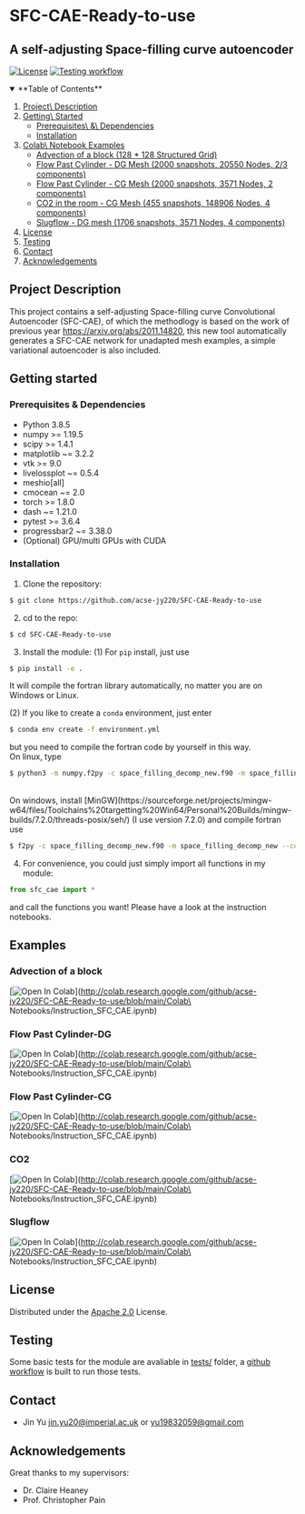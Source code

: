 # SFC-CAE-Ready-to-use

## A self-adjusting Space-filling curve autoencoder
[![License](https://img.shields.io/badge/License-Apache%202.0-blue.svg)](https://github.com/acse-jy220/SFC-CAE-Ready-to-use/blob/main/LICENSE)
[![Testing workflow](https://github.com/acse-jy220/SFC-CAE-Ready-to-use/actions/workflows/test.yml/badge.svg)](https://github.com/acse-jy220/SFC-CAE-Ready-to-use/blob/main/.github/workflows/test.yml)


<details open="open">
  <summary>**Table of Contents**</summary>
  <ol>
    <li>
      <a href="#Project Description">Project\ Description</a>
    </li>
    <li>
      <a href="#Getting started">Getting\ Started</a>
      <ul>
        <li><a href="#Prerequisites & Dependencies">Prerequisites\ &\ Dependencies</a></li>
        <li><a href="#Installation">Installation</a></li>
      </ul>
    </li>
    <li><a href="#Examples">Colab\ Notebook Examples</a>
      <ul>
        <li><a href="#Advection of a block">Advection of a block  (128 * 128 Structured Grid)</a></li>
        <li><a href="#Flow Past Cylinder-DG">Flow Past Cylinder - DG Mesh (2000 snapshots, 20550 Nodes, 2/3 components)</a></li>
        <li><a href="#Flow Past Cylinder-CG Mesh">Flow Past Cylinder - CG Mesh (2000 snapshots, 3571 Nodes, 2 components) </a></li>
        <li><a href="#CO2"> CO2 in the room - CG Mesh (455 snapshots, 148906 Nodes, 4 components)</a></li>
        <li><a href="#Slugflow"> Slugflow - DG mesh (1706 snapshots, 3571 Nodes, 4 components)</a></li>
      </ul>   
    </li>
    <li><a href="#License">License</a></li>
    <li><a href="#Testing">Testing</a></li>
    <li><a href="#Contact">Contact</a></li>
    <li><a href="#Acknowledgements">Acknowledgements</a></li>
  </ol>
</details>

## Project Description

This project contains a self-adjusting Space-filling curve Convolutional Autoencoder (SFC-CAE), of which the methodlogy is based on the work of previous year https://arxiv.org/abs/2011.14820, this new tool automatically generates a SFC-CAE network for unadapted mesh examples, a simple variational autoencoder is also included.

## Getting started
### Prerequisites & Dependencies

* Python 3.8.5
* numpy >= 1.19.5
* scipy >= 1.4.1
* matplotlib ~= 3.2.2
* vtk >= 9.0
* livelossplot ~= 0.5.4
* meshio[all]
* cmocean ~= 2.0
* torch >= 1.8.0
* dash ~= 1.21.0
* pytest >= 3.6.4
* progressbar2 ~= 3.38.0
* (Optional) GPU/multi GPUs with CUDA

### Installation
1. Clone the repository:
```sh
$ git clone https://github.com/acse-jy220/SFC-CAE-Ready-to-use
```
2. cd to the repo:
```sh 
$ cd SFC-CAE-Ready-to-use
```
3. Install the module:
(1) For `pip` install, just use 
```sh
$ pip install -e .
```
It will compile the fortran library automatically, no matter you are on Windows or Linux.

(2) If you like to create a `conda` environment, just enter
```sh
$ conda env create -f environment.yml
```
but you need to compile the fortran code by yourself in this way. 
<br>
On linux, type
```sh
$ python3 -m numpy.f2py -c space_filling_decomp_new.f90 -m space_filling_decomp_new
```
<br>
On windows, install [MinGW](https://sourceforge.net/projects/mingw-w64/files/Toolchains%20targetting%20Win64/Personal%20Builds/mingw-builds/7.2.0/threads-posix/seh/)
 (I use version 7.2.0) and compile fortran use

```sh
$ f2py -c space_filling_decomp_new.f90 -m space_filling_decomp_new --compiler=mingw32
```

4. For convenience, you could just simply import all functions in my module:
```python
from sfc_cae import *
```
and call the functions you want! Please have a look at the instruction notebooks.

## Examples
### Advection of a block
[![Open In Colab](https://colab.research.google.com/assets/colab-badge.svg)](http://colab.research.google.com/github/acse-jy220/SFC-CAE-Ready-to-use/blob/main/Colab\ Notebooks/Instruction_SFC_CAE.ipynb)

### Flow Past Cylinder-DG
[![Open In Colab](https://colab.research.google.com/assets/colab-badge.svg)](http://colab.research.google.com/github/acse-jy220/SFC-CAE-Ready-to-use/blob/main/Colab\ Notebooks/Instruction_SFC_CAE.ipynb)

### Flow Past Cylinder-CG
[![Open In Colab](https://colab.research.google.com/assets/colab-badge.svg)](http://colab.research.google.com/github/acse-jy220/SFC-CAE-Ready-to-use/blob/main/Colab\ Notebooks/Instruction_SFC_CAE.ipynb)

### CO2
[![Open In Colab](https://colab.research.google.com/assets/colab-badge.svg)](http://colab.research.google.com/github/acse-jy220/SFC-CAE-Ready-to-use/blob/main/Colab\ Notebooks/Instruction_SFC_CAE.ipynb)

### Slugflow
[![Open In Colab](https://colab.research.google.com/assets/colab-badge.svg)](http://colab.research.google.com/github/acse-jy220/SFC-CAE-Ready-to-use/blob/main/Colab\ Notebooks/Instruction_SFC_CAE.ipynb)

## License

Distributed under the [Apache 2.0](https://github.com/acse-jy220/SFC-CAE-Ready-to-use/blob/main/LICENSE) License.

## Testing 
Some basic tests for the module are avaliable in [tests/](https://github.com/acse-jy220/SFC-CAE-Ready-to-use/blob/main/tests/) folder, a [github workflow](https://github.com/acse-jy220/SFC-CAE-Ready-to-use/blob/main/.github/workflows/test.yml) is built to run those tests.

## Contact
* Jin Yu jin.yu20@imperial.ac.uk or yu19832059@gmail.com

## Acknowledgements
Great thanks to my supervisors:
* Dr. Claire Heaney
* Prof. Christopher Pain 